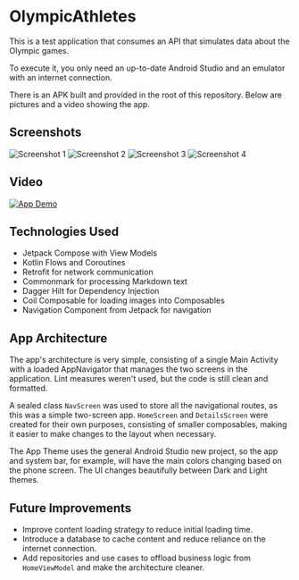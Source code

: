 # OlympicAthletes

This is a test application that consumes an API that simulates data about the Olympic games.

To execute it, you only need an up-to-date Android Studio and an emulator with an internet connection.

There is an APK built and provided in the root of this repository. Below are pictures and a video showing the app.

## Screenshots

![Screenshot 1](mocks/screenshot1.png)
![Screenshot 2](mocks/screenshot2.png)
![Screenshot 3](mocks/screenshot3.png)
![Screenshot 4](mocks/screenshot4.png)

## Video

[![App Demo](https://img.youtube.com/vi/VIDEO_ID/0.jpg)](https://www.youtube.com/watch?v=VIDEO_ID)

## Technologies Used

- Jetpack Compose with View Models
- Kotlin Flows and Coroutines
- Retrofit for network communication
- Commonmark for processing Markdown text
- Dagger Hilt for Dependency Injection
- Coil Composable for loading images into Composables
- Navigation Component from Jetpack for navigation

## App Architecture

The app's architecture is very simple, consisting of a single Main Activity with a loaded AppNavigator that manages the two screens in the application. Lint measures weren't used, but the code is still clean and formatted.

A sealed class `NavScreen` was used to store all the navigational routes, as this was a simple two-screen app. `HomeScreen` and `DetailsScreen` were created for their own purposes, consisting of smaller composables, making it easier to make changes to the layout when necessary.

The App Theme uses the general Android Studio new project, so the app and system bar, for example, will have the main colors changing based on the phone screen. The UI changes beautifully between Dark and Light themes.

## Future Improvements

- Improve content loading strategy to reduce initial loading time.
- Introduce a database to cache content and reduce reliance on the internet connection.
- Add repositories and use cases to offload business logic from `HomeViewModel` and make the architecture cleaner.
